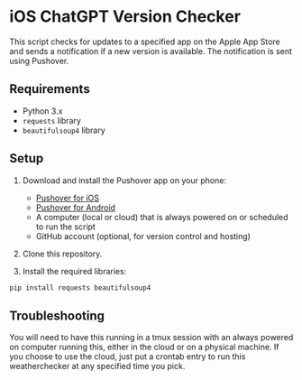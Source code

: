 # iOS ChatGPT Version Checker

This script checks for updates to a specified app on the Apple App Store and sends a notification if a new version is available. The notification is sent using Pushover.

## Requirements

- Python 3.x
- `requests` library
- `beautifulsoup4` library

## Setup


1. Download and install the Pushover app on your phone:
   - [Pushover for iOS](https://apps.apple.com/app/id506088175)
   - [Pushover for Android](https://play.google.com/store/apps/details?id=net.superblock.pushover)
   - A computer (local or cloud) that is always powered on or scheduled to run the script
   - GitHub account (optional, for version control and hosting)

2. Clone this repository.
3. Install the required libraries:

```bash
pip install requests beautifulsoup4
```
## Troubleshooting
You will need to have this running in a tmux session with an always powered on computer running this, either in the cloud or on a physical machine. If you choose to use the cloud, just put a crontab entry to run this weatherchecker at any specified time you pick.
